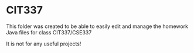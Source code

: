 # CIT337
This folder was created to be able to easily edit and manage the homework Java files for class CIT337/CSE337

It is not for any useful projects! 
